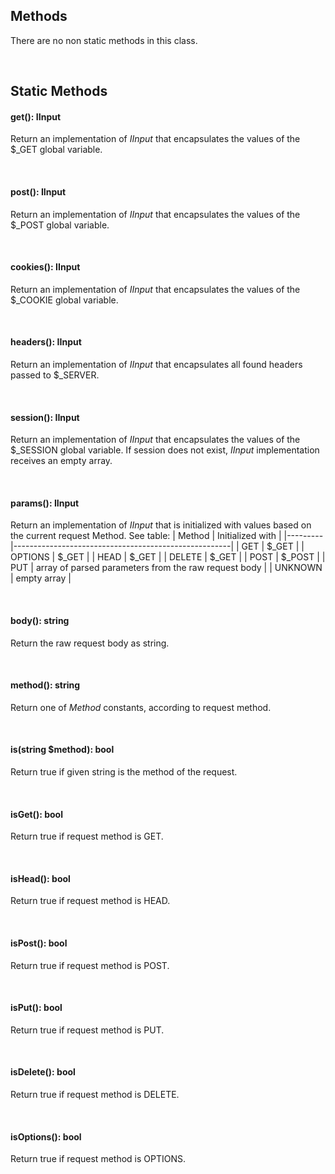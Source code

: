 ## Methods
There are no non static methods in this class.

<br>

## Static Methods

#### get(): IInput
Return an implementation of *IInput* that encapsulates the values of the $_GET global variable.

<br>

#### post(): IInput
Return an implementation of *IInput* that encapsulates the values of the $_POST global variable.

<br>

#### cookies(): IInput
Return an implementation of *IInput* that encapsulates the values of the $_COOKIE global variable.

<br>

#### headers(): IInput
Return an implementation of *IInput* that encapsulates all found headers passed to $_SERVER.

<br>

#### session(): IInput
Return an implementation of *IInput* that encapsulates the values of the $_SESSION global variable.
If session does not exist, *IInput* implementation receives an empty array.

<br>

#### params(): IInput
Return an implementation of *IInput* that is initialized with values based on the current request Method. See table:
| Method  | Initialized with                                     |
|---------|------------------------------------------------------|
| GET     | $_GET                                                |
| OPTIONS | $_GET                                                |
| HEAD    | $_GET                                                |
| DELETE  | $_GET                                                |
| POST    | $_POST                                               |
| PUT     | array of parsed parameters from the raw request body |
| UNKNOWN | empty array                                          |

<br>

#### body(): string
Return the raw request body as string.

<br>

#### method(): string
Return one of *Method* constants, according to request method.

<br>

#### is(string $method): bool
Return true if given string is the method of the request.

<br>

#### isGet(): bool
Return true if request method is GET.

<br>

#### isHead(): bool
Return true if request method is HEAD.

<br>

#### isPost(): bool
Return true if request method is POST.

<br>

#### isPut(): bool
Return true if request method is PUT.

<br>

#### isDelete(): bool
Return true if request method is DELETE.

<br>

#### isOptions(): bool
Return true if request method is OPTIONS.
